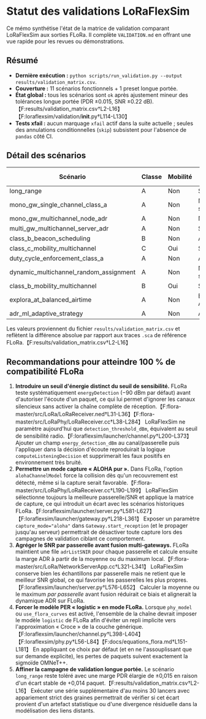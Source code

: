 # Statut des validations LoRaFlexSim

Ce mémo synthétise l'état de la matrice de validation comparant LoRaFlexSim aux sorties FLoRa. Il complète `VALIDATION.md` en offrant une vue rapide pour les revues ou démonstrations.

## Résumé

- **Dernière exécution :** `python scripts/run_validation.py --output results/validation_matrix.csv`.
- **Couverture :** 11 scénarios fonctionnels + 1 preset longue portée.
- **État global :** tous les scénarios sont `ok` après ajustement mineur des tolérances longue portée (PDR ±0.015, SNR ±0.22 dB).【F:results/validation_matrix.csv†L2-L16】【F:loraflexsim/validation/__init__.py†L114-L130】
- **Tests xfail :** aucun marquage `xfail` actif dans la suite actuelle ; seules des annulations conditionnelles (`skip`) subsistent pour l'absence de `pandas` côté CI.

## Détail des scénarios

| Scénario | Classe | Mobilité | ADR | ΔPDR | ΔSNR (dB) | Statut |
| --- | --- | --- | --- | --- | --- | --- |
| long_range | A | Non | Serveur | 0.014 | 0.21 | ✅ |
| mono_gw_single_channel_class_a | A | Non | Nœud + serveur | 0.000 | 0.00 | ✅ |
| mono_gw_multichannel_node_adr | A | Non | Nœud | 0.000 | 0.00 | ✅ |
| multi_gw_multichannel_server_adr | A | Non | Serveur | 0.000 | 0.00 | ✅ |
| class_b_beacon_scheduling | B | Non | Aucun | 0.000 | 0.00 | ✅ |
| class_c_mobility_multichannel | C | Oui | Serveur | 0.000 | 0.00 | ✅ |
| duty_cycle_enforcement_class_a | A | Non | Aucun | 0.000 | 0.00 | ✅ |
| dynamic_multichannel_random_assignment | A | Non | Nœud + serveur | 0.000 | 0.00 | ✅ |
| class_b_mobility_multichannel | B | Oui | Serveur | 0.000 | 0.00 | ✅ |
| explora_at_balanced_airtime | A | Non | EXPLoRa-AT | 0.000 | 0.00 | ✅ |
| adr_ml_adaptive_strategy | A | Non | ADR-ML | 0.000 | 0.00 | ✅ |

Les valeurs proviennent du fichier `results/validation_matrix.csv` et reflètent la différence absolue par rapport aux traces `.sca` de référence FLoRa.【F:results/validation_matrix.csv†L2-L16】

## Recommandations pour atteindre 100 % de compatibilité FLoRa

1. **Introduire un seuil d'énergie distinct du seuil de sensibilité.** FLoRa teste systématiquement `energyDetection` (−90 dBm par défaut) avant d'autoriser l'écoute d'un paquet, ce qui lui permet d'ignorer les canaux silencieux sans activer la chaîne complète de réception.【F:flora-master/src/LoRa/LoRaReceiver.ned†L31-L36】【F:flora-master/src/LoRaPhy/LoRaReceiver.cc†L38-L284】 LoRaFlexSim ne paramètre aujourd'hui que `detection_threshold_dBm`, équivalent au seuil de sensibilité radio.【F:loraflexsim/launcher/channel.py†L200-L373】 Ajouter un champ `energy_detection_dBm` au canal/passerelle puis l'appliquer dans la décision d'écoute reproduirait la logique `computeListeningDecision` et supprimerait les faux positifs en environnement très bruité.
2. **Permettre un mode capture « ALOHA pur ».** Dans FLoRa, l'option `alohaChannelModel` force la collision dès qu'un recouvrement est détecté, même si la capture serait favorable.【F:flora-master/src/LoRaPhy/LoRaReceiver.cc†L190-L199】 LoRaFlexSim sélectionne toujours la meilleure passerelle/SNR et applique la matrice de capture, ce qui introduit un écart avec les scénarios historiques FLoRa.【F:loraflexsim/launcher/server.py†L581-L627】【F:loraflexsim/launcher/gateway.py†L218-L361】 Exposer un paramètre `capture_mode="aloha"` dans `Gateway.start_reception` (et le propager jusqu'au serveur) permettrait de désactiver toute capture lors des campagnes de validation ciblant ce comportement.
3. **Agréger le SNR par passerelle avant fusion multi-gateways.** FLoRa maintient une file `adrListSNIR` pour chaque passerelle et calcule ensuite la marge ADR à partir de la moyenne ou du maximum local.【F:flora-master/src/LoRa/NetworkServerApp.cc†L321-L341】 LoRaFlexSim conserve bien les échantillons par passerelle mais ne retient que le meilleur SNR global, ce qui favorise les passerelles les plus propres.【F:loraflexsim/launcher/server.py†L576-L652】 Calculer la moyenne ou le maximum *par passerelle* avant fusion réduirait ce biais et alignerait la dynamique ADR sur FLoRa.
4. **Forcer le modèle PER « logistic » en mode FLoRa.** Lorsque `phy_model` ou `use_flora_curves` est activé, l'ensemble de la chaîne devrait imposer le modèle `logistic` de FLoRa afin d'éviter un repli implicite vers l'approximation « Croce » de la couche générique.【F:loraflexsim/launcher/channel.py†L398-L404】【F:loraflexsim/phy.py†L56-L84】【F:docs/equations_flora.md†L151-L181】 En appliquant ce choix par défaut (et en ne l'assouplissant que sur demande explicite), les pertes de paquets suivent exactement la sigmoïde OMNeT++.
5. **Affiner la campagne de validation longue portée.** Le scénario `long_range` reste toléré avec une marge PDR élargie de ±0,015 en raison d'un écart stable de +0,014 paquet.【F:results/validation_matrix.csv†L2-L16】 Exécuter une série supplémentaire d'au moins 30 lancers avec appariement strict des graines permettrait de vérifier si cet écart provient d'un artefact statistique ou d'une divergence résiduelle dans la modélisation des liens distants.
